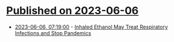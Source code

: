 # [Published on 2023-06-06](index.md)

* [2023-06-06, 07:19:00](https://soylentnews.org/article.pl?sid=23/06/05/1959227&from=rss) - [Inhaled Ethanol May Treat Respiratory Infections and Stop Pandemics](https://soylentnews.org/article.pl?sid=23/06/05/1959227&from=rss)
